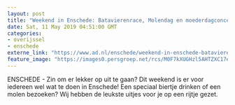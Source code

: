 ```yaml
---
layout: post
title: "Weekend in Enschede: Batavierenrace, Molendag en moederdagconcert"
date: Sat, 11 May 2019 04:51:00 GMT
categories: 
- overijssel 
- enschede 
externe_link: "https://www.ad.nl/enschede/weekend-in-enschede-batavierenrace-molendag-en-moederdagconcert~a19e12dc/"
feature_image: "https://images0.persgroep.net/rcs/M0F7kXUGHzl5AHTZXC17ew-zlhQ/diocontent/104788177/_fitwidth/400/?appId=21791a8992982cd8da851550a453bd7f&quality=0.7"
---
```


ENSCHEDE - Zin om er lekker op uit te gaan? Dit weekend is er voor iedereen wel wat te doen in Enschede! Een speciaal biertje drinken of een molen bezoeken? Wij hebben de leukste uitjes voor je op een rijtje gezet.
